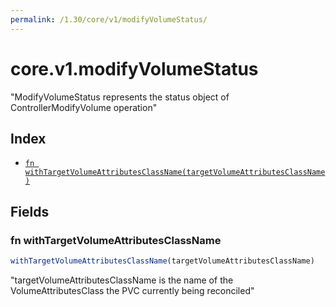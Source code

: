 ```yaml
---
permalink: /1.30/core/v1/modifyVolumeStatus/
---
```


# core.v1.modifyVolumeStatus

"ModifyVolumeStatus represents the status object of ControllerModifyVolume operation"

## Index

* [`fn withTargetVolumeAttributesClassName(targetVolumeAttributesClassName)`](#fn-withtargetvolumeattributesclassname)

## Fields

### fn withTargetVolumeAttributesClassName

```ts
withTargetVolumeAttributesClassName(targetVolumeAttributesClassName)
```

"targetVolumeAttributesClassName is the name of the VolumeAttributesClass the PVC currently being reconciled"